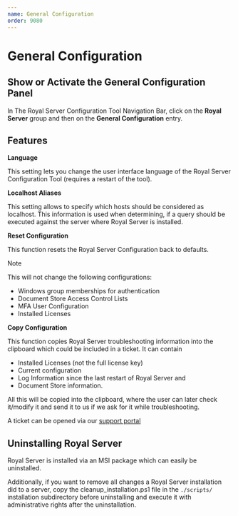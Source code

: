 ```yaml
---
name: General Configuration
order: 9080
---
```


# General Configuration

## Show or Activate the General Configuration Panel

In The Royal Server Configuration Tool Navigation Bar, click on the **Royal Server** group and then on the **General Configuration** entry.

## Features

**Language**

This setting lets you change the user interface language of the Royal Server Configuration Tool (requires a restart of the tool).

**Localhost Aliases**

This setting allows to specify which hosts should be considered as localhost. This information is used when determining, if a query should be executed against the server where Royal Server is installed.

**Reset Configuration**

This function resets the Royal Server Configuration back to defaults. 

> [!NOTE]
> This will not change the following configurations: 
> - Windows group memberships for authentication
> - Document Store Access Control Lists
> - MFA User Configuration
> - Installed Licenses
> 

**Copy Configuration**

This function copies Royal Server troubleshooting information into the clipboard which could be included in a ticket. It can contain 
- Installed Licenses (not the full license key)
- Current configuration
- Log Information since the last restart of Royal Server and 
- Document Store information. 

All this will be copied into the clipboard, where the user can later check it/modify it and send it to us if we ask for it while troubleshooting.

A ticket can be opened via our [support portal](https://support.royalapps.com/support/home)


## Uninstalling Royal Server

Royal Server is installed via an MSI package which can easily be uninstalled.

Additionally, if you want to remove all changes a Royal Server installation did to a server, copy the cleanup_installation.ps1 file in the `./scripts/` installation subdirectory before uninstalling and execute it with administrative rights after the uninstallation.
